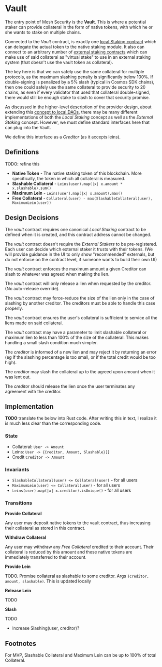 # Vault

The entry point of Mesh Security is the **Vault**. This is where a potential
staker can provide collateral in the form of native tokens, with which he or she wants
to stake on multiple chains.

Connected to the _Vault_ contract, is exactly one [local Staking contract](./LocalStaking.md)
which can delegate the actual token to the native staking module. It also can connect to an
arbitrary number of [external staking contracts](./ExternalStaking.md) which can make use
of said collateral as "virtual stake" to use in an external staking system (that doesn't
use the vault token as collateral). 

The key here is that we can safely use the
same collateral for multiple protocols, as the maximum slashing penalty is significantly
below 100%. If double-signing is penalized by a 5% slash (typical in Cosmos SDK chains),
then one could safely use the same collateral to provide security to 20 chains, as even
if every validator that used that collateral double-signed, there would still be enough
stake to slash to cover that security promise.

As discussed in the higher-level description of the provider design, about extending
this [concept to local DAOs](./Provider.md#TODO),
there may be many different implementations of both the _Local Staking_ concept as well
as the _External Staking_ concept. However, we must define
standard interfaces here that can plug into the Vault.

We define this interface as a _Creditor_ (as it accepts leins).

## Definitions

TODO: refine this

* **Native Token** - The native staking token of this blockchain. More specifically,
  the token in which all collateral is measured.
* **Slashable Collateral** - `Leins(user).map(|x| x.amount * x.slashable).sum()`
* **Maximum Lein** - `Leins(user).map(|x| x.amount).max()`
* **Free Collateral** - `Collateral(user) - max(SlashableCollateral(user), MaximumLein(user))`

## Design Decisions

The _vault_ contract requires one canonical _Local Staking_ contract to be defined when it is
created, and this contract address cannot be changed.

The _vault_ contract doesn't require the _External Stakers_ to be pre-registered. Each user can decide
which external staker it trusts with their tokens. (We will provide guidance in the UI to only
show "recommended" externals, but do not enforce on the contract level, if someone wants to build their own UI)

The _vault_ contract enforces the maximum amount a given Creditor can slash to whatever was
agreed when making the lien.

The _vault_ contract will only release a lien when requested by the creditor. (No auto-release override).

The _vault_ contract may force-reduce the size of the lien only in the case of slashing by another creditor.
The creditors must be able to handle this case properly.

The _vault_ contract ensures the user's collateral is sufficient to service all the liens
made on said collateral.

The _vault_ contract may have a parameter to limit slashable collateral or maximum lien to less than
100% of the size of the collateral. This makes handling a small slash condition much simpler. 

The _creditor_ is informed of a new lien and may reject it by returning an error
(eg if the slashing percentage is too small, or if the total credit would be too high).

The _creditor_ may slash the collateral up to the agreed upon amount when it was lent out.

The _creditor_ should release the lien once the user terminates any agreement with the creditor.

## Implementation

**TODO** translate the below into Rust code. After writing this in text, I realize
it is much less clear than the corresponding code.

### State

* Collateral: `User -> Amount`
* Leins: `User -> {Creditor, Amount, Slashable}[]`
* Credit `Creditor -> Amount`

### Invariants

* `SlashableCollateral(user) <= Collateral(user)` - for all users
* `MaximumLein(user) <= Collateral(user)` - for all users
* `Leins(user).map(|x| x.creditor).isUnique()` - for all users

### Transitions

**Provide Collateral**

Any user may deposit native tokens to the vault contract,
thus increasing their collateral as stored in this contract.

**Withdraw Collateral**

Any user may withdraw any _Free Collateral_ credited to their account.
Their collateral is reduced by this amount and these native tokens are
immediately transferred to their account.

**Provide Lein**

TODO. Promise collateral as slashable to some creditor.
Args `(creditor, amount, slashable)`. 
This is updated locally

**Release Lein**

TODO

**Slash**

TODO

* Increase Slashing(user, creditor)?

## Footnotes

For MVP, Slashable Collateral and Maximum Lein can be up to 100% of total Collateral.
